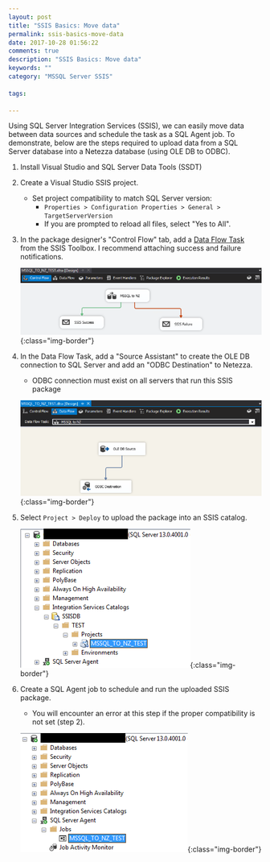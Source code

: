 ```yaml
---
layout: post
title: "SSIS Basics: Move data"
permalink: ssis-basics-move-data
date: 2017-10-28 01:56:22
comments: true
description: "SSIS Basics: Move data"
keywords: ""
category: "MSSQL Server SSIS"

tags:

---
```

Using SQL Server Integration Services (SSIS), we can easily move data between data sources and schedule the task as a SQL Agent job.
To demonstrate, below are the steps required to upload data from a SQL Server database into a Netezza database (using OLE DB to ODBC).

1. Install Visual Studio and SQL Server Data Tools (SSDT)

2. Create a Visual Studio SSIS project.
   * Set project compatibility to match SQL Server version: 
     * `Properties > Configuration Properties > General > TargetServerVersion`
     * If you are prompted to reload all files, select "Yes to All".

3. In the package designer's "Control Flow" tab, add a [Data Flow Task](https://docs.microsoft.com/en-us/sql/integration-services/control-flow/data-flow-task) from the SSIS Toolbox. I recommend attaching success and failure notifications.

   ![control_flow](../images/ssis_odbc/zcontrol_flow.png){:class="img-border"}

4. In the Data Flow Task, add a "Source Assistant" to create the OLE DB connection to SQL Server and add an "ODBC Destination" to Netezza.
   * ODBC connection must exist on all servers that run this SSIS package

   ![data_flow](../images/ssis_odbc/zdata_flow.png){:class="img-border"}

5. Select `Project > Deploy` to upload the package into an SSIS catalog.

   ![ssis_catalog](../images/ssis_odbc/zssis_catalog.png){:class="img-border"}

6. Create a SQL Agent job to schedule and run the uploaded SSIS package.
   * You will encounter an error at this step if the proper compatibility is not set (step 2).

   ![agent_job](../images/ssis_odbc/zagent_job.png){:class="img-border"}

